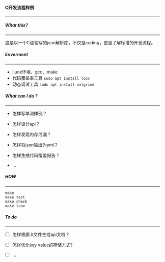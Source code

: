 #### C开发流程样例

------



##### What this?

------

这是以一个C语言写的json解析库，不仅是coding，更是了解标准的开发流程。



##### Enverment

------

- liunx环境、gcc、make
- 代码覆盖率工具 `sudo apt install lcov`
- 动态调试工具 `sudo apt install valgrind`



##### What can I do ?

------

- 怎样写单测样例？

- 怎样设计api？

- 怎样发现内存泄漏？

- 怎样将json输出为yml？
- 怎样生成代码覆盖报告？
- ...



##### HOW

------

```shell
make
make test
make check
make lcov
```



##### To do

------

- [ ] 怎样根据.h文件生成api文档？

- [ ] 怎样优化key value的存储方式?
- [ ] ...